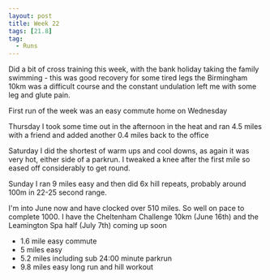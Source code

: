 ```yaml
---
layout: post
title: Week 22
tags: [21.8]
tag:
  - Runs
---
```


Did a bit of cross training this week, with the bank holiday taking the family swimming - this was good recovery for some tired legs
the Birmingham 10km was a difficult course and the constant undulation left me with some leg and glute pain.

First run of the week was an easy commute home on Wednesday

Thursday I took some time out in the afternoon in the heat and ran 4.5 miles with a friend and added another 0.4 miles back to the office

Saturday I did the shortest of warm ups and cool downs, as again it was very hot, either side of a parkrun. I tweaked a knee after the first mile so eased off considerably to get round.

Sunday I ran 9 miles easy and then did 6x hill repeats, probably around 100m in 22-25 second range.

I'm into June now and have clocked over 510 miles. So well on pace to complete 1000. I have the Cheltenham Challenge 10km (June 16th) and the Leamington Spa half (July 7th) coming up soon

* 1.6 mile easy commute
* 5 miles easy
* 5.2 miles including sub 24:00 minute parkrun
* 9.8 miles easy long run and hill workout
